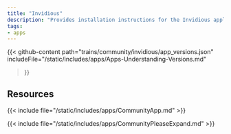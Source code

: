 ```yaml
---
title: "Invidious"
description: "Provides installation instructions for the Invidious application in TrueNAS."
tags:
- apps
---
```


{{< github-content 
    path="trains/community/invidious/app_versions.json"
	includeFile="/static/includes/apps/Apps-Understanding-Versions.md"
>}}

## Resources

{{< include file="/static/includes/apps/CommunityApp.md" >}}

{{< include file="/static/includes/apps/CommunityPleaseExpand.md" >}}

<!--
<div class="docs-sections">

{{< doc-card title="<appname> Deployments" link="/resources/"
descr="How to deploy and configure the <appname> app." >}}

</div>
-->

